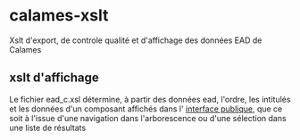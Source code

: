 # calames-xslt
Xslt d'export, de controle qualité et d'affichage des données EAD de Calames


## xslt d'affichage

Le fichier ead_c.xsl détermine, à partir des données ead, l'ordre, les intitulés et les données d'un composant affichés dans 
l' [interface publique](https://calames.abes.fr/pub/), que ce soit à l'issue d'une navigation dans l'arborescence ou d'une sélection dans une liste de résultats

